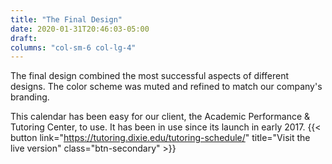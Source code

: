```yaml
---
title: "The Final Design"
date: 2020-01-31T20:46:03-05:00
draft: 
columns: "col-sm-6 col-lg-4"
---
```

The final design combined the most successful aspects of different designs. The color scheme was muted and refined to match our company's branding.

This calendar has been easy for our client, the Academic Performance & Tutoring Center, to use. It has been in use since its launch in early 2017. 
{{< button link="https://tutoring.dixie.edu/tutoring-schedule/" title="Visit the live version" class="btn-secondary" >}}

